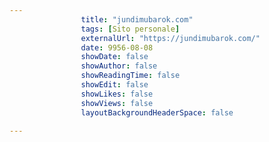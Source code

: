 ---
                title: "jundimubarok.com"
                tags: [Sito personale]
                externalUrl: "https://jundimubarok.com/"
                date: 9956-08-08
                showDate: false
                showAuthor: false
                showReadingTime: false
                showEdit: false
                showLikes: false
                showViews: false
                layoutBackgroundHeaderSpace: false
                ---


